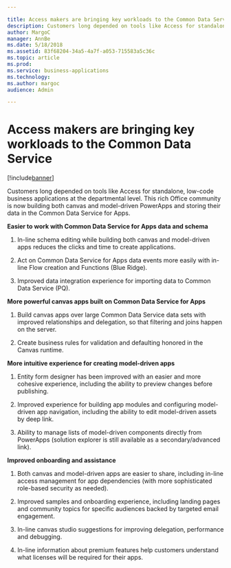 ```yaml
---

title: Access makers are bringing key workloads to the Common Data Service
description: Customers long depended on tools like Access for standalone, low-code business applications at the departmental level.
author: MargoC
manager: AnnBe
ms.date: 5/18/2018
ms.assetid: 83f68204-34a5-4a7f-a053-715583a5c36c
ms.topic: article
ms.prod: 
ms.service: business-applications
ms.technology: 
ms.author: margoc
audience: Admin

---
```

#  Access makers are bringing key workloads to the Common Data Service


[!include[banner](../../../includes/banner.md)]

Customers long depended on tools like Access for standalone, low-code business
applications at the departmental level. This rich Office community is now
building both canvas and model-driven PowerApps and storing their data in the
Common Data Service for Apps.

**Easier to work with Common Data Service for Apps data and schema**

1.  In-line schema editing while building both canvas and model-driven apps
    reduces the clicks and time to create applications.

2.  Act on Common Data Service for Apps data events more easily with in-line
    Flow creation and Functions (Blue Ridge).

3.  Improved data integration experience for importing data to Common Data
    Service (PQ).

**More powerful canvas apps built on Common Data Service for Apps**

1.  Build canvas apps over large Common Data Service data sets with improved
    relationships and delegation, so that filtering and joins happen on the
    server.

2.  Create business rules for validation and defaulting honored in the Canvas
    runtime.

**More intuitive experience for creating model-driven apps**

1.  Entity form designer has been improved with an easier and more cohesive
    experience, including the ability to preview changes before publishing.

2.  Improved experience for building app modules and configuring model-driven
    app navigation, including the ability to edit model-driven assets by deep
    link.

3.  Ability to manage lists of model-driven components directly from PowerApps
    (solution explorer is still available as a secondary/advanced link).

**Improved onboarding and assistance**

1.  Both canvas and model-driven apps are easier to share, including in-line
    access management for app dependencies (with more sophisticated role-based
    security as needed).

2.  Improved samples and onboarding experience, including landing pages and
    community topics for specific audiences backed by targeted email engagement.

3.  In-line canvas studio suggestions for improving delegation, performance and
    debugging.

4.  In-line information about premium features help customers understand what
    licenses will be required for their apps.

